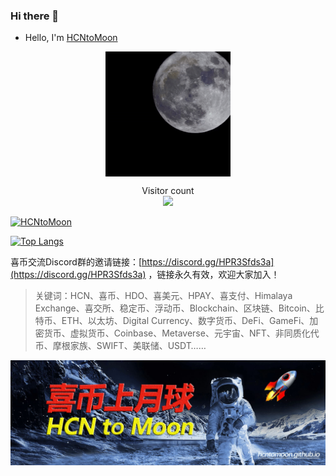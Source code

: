 ### Hi there 👋 

- Hello, I'm  [HCNtoMoon](https://hcntomoon.github.io/) 

<div align="center">
  <img data-target="animated-image.replacedImage" alt="HCNtoMoon" class="AnimatedImagePlayer-animatedImage" src="https://raw.githubusercontent.com/HCNtoMoon/HCNtoMoon.github.io/gh-pages/images/about/HCNtoMoon_logo.gif?raw=true" width="200" height="200" style="display: block; opacity: 1;">
</div>


<p align="center"> 
  Visitor count<br>
  <img src="https://profile-counter.glitch.me/hcntomoon/count.svg" />
</p>




[![HCNtoMoon](https://github-readme-stats.vercel.app/api?username=hcntomoon&show_icons=true&theme=transparent)](https://github.com/anuraghazra/github-readme-stats)

[![Top Langs](https://github-readme-stats.vercel.app/api/top-langs/?username=hcntomoon&layout=compact&exclude_repo=hcntomoon.github.io&title_color=ffffff&icon_color=bb2acf&text_color=daf7dc&bg_color=151515)](https://github.com/anuraghazra/github-readme-stats)



喜币交流Discord群的邀请链接：[https://discord.gg/HPR3Sfds3a](https://discord.gg/HPR3Sfds3a) ，链接永久有效，欢迎大家加入！


> 关键词：HCN、喜币、HDO、喜美元、HPAY、喜支付、Himalaya Exchange、喜交所、稳定币、浮动币、Blockchain、区块链、Bitcoin、比特币、ETH、以太坊、Digital Currency、数字货币、DeFi、GameFi、加密货币、虚拟货币、Coinbase、Metaverse、元宇宙、NFT、非同质化代币、摩根家族、SWIFT、美联储、USDT……


![喜币上月球 HCN to Moon图片](https://github.com/HCNtoMoon/HCNtoMoon.github.io/raw/gh-pages/images/about/HCNtoMoon.jpg "喜币上月球")


